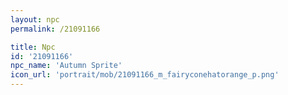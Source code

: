 ```yaml
---
layout: npc
permalink: /21091166

title: Npc
id: '21091166'
npc_name: 'Autumn Sprite'
icon_url: 'portrait/mob/21091166_m_fairyconehatorange_p.png'
---
```

